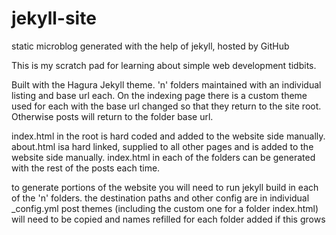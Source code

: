 # jekyll-site
static microblog generated with the help of jekyll, hosted by GitHub

This is my scratch pad for learning about simple web development tidbits.

Built with the Hagura Jekyll theme. 'n' folders maintained with an individual listing and base url each. 
On the indexing page there is a custom theme used for each with the base url changed so that they return to the site root.
Otherwise posts will return to the folder base url. 

index.html in the root is hard coded and added to the website side manually. 
about.html isa hard linked, supplied to all other pages and is added to the website side manually.
index.html in each of the folders can be generated with the rest of the posts each time.

to generate portions of the website you will need to run jekyll build in each of the 'n' folders.
the destination paths and other config are in individual _config.yml
post themes (including the custom one for a folder index.html) will need to be copied and names refilled for each folder added if this grows
